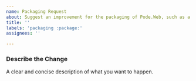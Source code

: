 ```yaml
---
name: Packaging Request
about: Suggest an improvement for the packaging of Pode.Web, such as a new version of software.
title: ''
labels: 'packaging :package:'
assignees: ''

---
```


### Describe the Change
A clear and concise description of what you want to happen.
